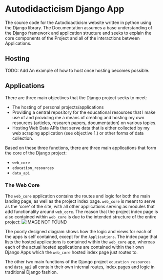 # Autodidacticism Django App
The source code for the Autodidacticism website written in python using the Django library. The Documentation assumes a base understanding of the Django framework and application structure and seeks to explain the core components of the Project and all of the interactions between Applications.

## Hosting
TODO: Add An example of how to host once hosting becomes possible.

## Applications
There are three main objectives that the Django project seeks to meet:
* The hosting of personal projects/applications
* Providing a central repository for the educational resources that I make use of and providing me a means of creating and hosting my own resources (articles, research papers, documentation) on various topics.
* Hosting Web Data APIs that serve data that is either collected by my web scraping application (see objective 1.) or other forms of data collection.

Based on these three functions, there are three main applications that form the core of the Django project:
* `web_core`
* `education_resources`
* `data_api`

### The Web Core
The `web_core` application contains the routes and logic for both the main landing page, as well as the project index page. `web_core` is meant to serve as the 'core' of the site, with all other applications serving as modules that add functionality around `web_core`. The reason that the project index page is also contained within `web_core` is due to the intended structure of the entire project:
![IMAGE NOT FOUND](PlaceHolder)

The poorly designed diagram shows how the logic and views for each of the apps is self contained, except for the `Applications`. The index page that lists the hosted applications is contained within the `web_core` app, whereas each of the actual hosted applications are contained within their own Django Apps which the `web_core` hosted index page just routes to.

The other two main functions of the Django project `education_resources` and `data_api` all contain their own internal routes, index pages and logic in traditional Django fashion.
